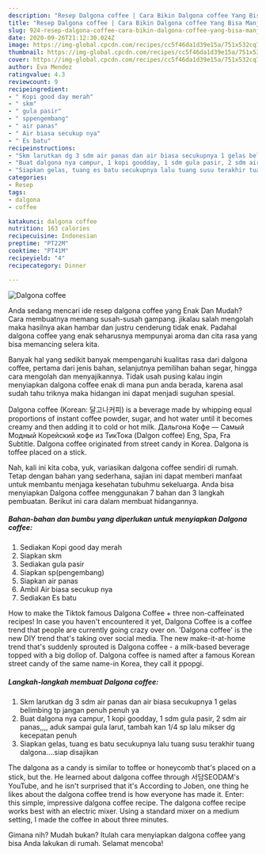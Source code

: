 ```yaml
---
description: "Resep Dalgona coffee | Cara Bikin Dalgona coffee Yang Bisa Manjain Lidah"
title: "Resep Dalgona coffee | Cara Bikin Dalgona coffee Yang Bisa Manjain Lidah"
slug: 924-resep-dalgona-coffee-cara-bikin-dalgona-coffee-yang-bisa-manjain-lidah
date: 2020-09-26T21:12:30.024Z
image: https://img-global.cpcdn.com/recipes/cc5f46da1d39e15a/751x532cq70/dalgona-coffee-foto-resep-utama.jpg
thumbnail: https://img-global.cpcdn.com/recipes/cc5f46da1d39e15a/751x532cq70/dalgona-coffee-foto-resep-utama.jpg
cover: https://img-global.cpcdn.com/recipes/cc5f46da1d39e15a/751x532cq70/dalgona-coffee-foto-resep-utama.jpg
author: Eva Mendez
ratingvalue: 4.3
reviewcount: 9
recipeingredient:
- " Kopi good day merah"
- " skm"
- " gula pasir"
- " sppengembang"
- " air panas"
- " Air biasa secukup nya"
- " Es batu"
recipeinstructions:
- "Skm larutkan dg 3 sdm air panas dan air biasa secukupnya 1 gelas belimbing tp jangan penuh penuh ya"
- "Buat dalgona nya campur, 1 kopi goodday, 1 sdm gula pasir, 2 sdm air panas,,,, aduk sampai gula larut, tambah kan 1/4 sp lalu mikser dg kecepatan penuh"
- "Siapkan gelas, tuang es batu secukupnya lalu tuang susu terakhir tuang dalgona....siap disajikan"
categories:
- Resep
tags:
- dalgona
- coffee

katakunci: dalgona coffee 
nutrition: 163 calories
recipecuisine: Indonesian
preptime: "PT22M"
cooktime: "PT41M"
recipeyield: "4"
recipecategory: Dinner

---
```



![Dalgona coffee](https://img-global.cpcdn.com/recipes/cc5f46da1d39e15a/751x532cq70/dalgona-coffee-foto-resep-utama.jpg)

Anda sedang mencari ide resep dalgona coffee yang Enak Dan Mudah? Cara membuatnya memang susah-susah gampang. jikalau salah mengolah maka hasilnya akan hambar dan justru cenderung tidak enak. Padahal dalgona coffee yang enak seharusnya mempunyai aroma dan cita rasa yang bisa memancing selera kita.

Banyak hal yang sedikit banyak mempengaruhi kualitas rasa dari dalgona coffee, pertama dari jenis bahan, selanjutnya pemilihan bahan segar, hingga cara mengolah dan menyajikannya. Tidak usah pusing kalau ingin menyiapkan dalgona coffee enak di mana pun anda berada, karena asal sudah tahu triknya maka hidangan ini dapat menjadi suguhan spesial.

Dalgona coffee (Korean: 달고나커피) is a beverage made by whipping equal proportions of instant coffee powder, sugar, and hot water until it becomes creamy and then adding it to cold or hot milk. Дальгона Кофе — Самый Модный Корейский кофе из ТикТока (Dalgon coffee) Eng, Spa, Fra Subtitle. Dalgona coffee originated from street candy in Korea. Dalgona is toffee placed on a stick.


Nah, kali ini kita coba, yuk, variasikan dalgona coffee sendiri di rumah. Tetap dengan bahan yang sederhana, sajian ini dapat memberi manfaat untuk membantu menjaga kesehatan tubuhmu sekeluarga. Anda bisa menyiapkan Dalgona coffee menggunakan 7 bahan dan 3 langkah pembuatan. Berikut ini cara dalam membuat hidangannya.

<!--inarticleads1-->

##### Bahan-bahan dan bumbu yang diperlukan untuk menyiapkan Dalgona coffee:

1. Sediakan  Kopi good day merah
1. Siapkan  skm
1. Sediakan  gula pasir
1. Siapkan  sp(pengembang)
1. Siapkan  air panas
1. Ambil  Air biasa secukup nya
1. Sediakan  Es batu


How to make the Tiktok famous Dalgona Coffee + three non-caffeinated recipes! In case you haven&#39;t encountered it yet, Dalgona Coffee is a coffee trend that people are currently going crazy over on. &#39;Dalgona coffee&#39; is the new DIY trend that&#39;s taking over social media. The new make-it-at-home trend that&#39;s suddenly sprouted is Dalgona coffee - a milk-based beverage topped with a big dollop of. Dalgona coffee is named after a famous Korean street candy of the same name-in Korea, they call it ppopgi. 

<!--inarticleads2-->

##### Langkah-langkah membuat Dalgona coffee:

1. Skm larutkan dg 3 sdm air panas dan air biasa secukupnya 1 gelas belimbing tp jangan penuh penuh ya
1. Buat dalgona nya campur, 1 kopi goodday, 1 sdm gula pasir, 2 sdm air panas,,,, aduk sampai gula larut, tambah kan 1/4 sp lalu mikser dg kecepatan penuh
1. Siapkan gelas, tuang es batu secukupnya lalu tuang susu terakhir tuang dalgona....siap disajikan


The dalgona as a candy is similar to toffee or honeycomb that&#39;s placed on a stick, but the. He learned about dalgona coffee through 서담SEODAM&#39;s YouTube, and he isn&#39;t surprised that it&#39;s According to Joben, one thing he likes about the dalgona coffee trend is how everyone has made it. Enter: this simple, impressive dalgona coffee recipe. The dalgona coffee recipe works best with an electric mixer. Using a standard mixer on a medium setting, I made the coffee in about three minutes. 

Gimana nih? Mudah bukan? Itulah cara menyiapkan dalgona coffee yang bisa Anda lakukan di rumah. Selamat mencoba!
